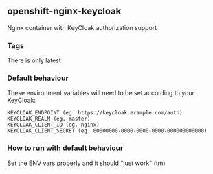 ## openshift-nginx-keycloak

Nginx container with KeyCloak authorization support

### Tags

There is only latest

### Default behaviour

These environment variables will need to be set according to your KeyCloak:

```
KEYCLOAK_ENDPOINT (eg. https://keycloak.example.com/auth)
KEYCLOAK_REALM (eg. master)
KEYCLOAK_CLIENT_ID (eg. nginx)
KEYCLOAK_CLIENT_SECRET (eg. 00000000-0000-0000-0000-000000000000)
```

### How to run with default behaviour

Set the ENV vars properly and it should "just work" (tm)
